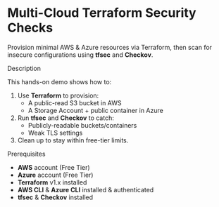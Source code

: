 # Multi-Cloud Terraform Security Checks

Provision minimal AWS & Azure resources via Terraform, then scan for insecure configurations using **tfsec** and **Checkov**.


Description

This hands-on demo shows how to:

1. Use **Terraform** to provision:
   - A public-read S3 bucket in AWS  
   - A Storage Account + public container in Azure  
2. Run **tfsec** and **Checkov** to catch:
   - Publicly-readable buckets/containers  
   - Weak TLS settings  
3. Clean up to stay within free-tier limits.



 Prerequisites

- **AWS** account (Free Tier)  
- **Azure** account (Free Tier)  
- **Terraform** v1.x installed  
- **AWS CLI** & **Azure CLI** installed & authenticated  
- **tfsec** & **Checkov** installed  
